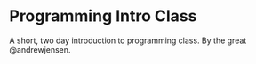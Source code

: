 # Programming Intro Class

A short, two day introduction to programming class. By the great @andrewjensen.
